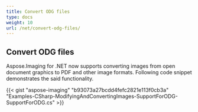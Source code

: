 ```yaml
---
title: Convert ODG files
type: docs
weight: 10
url: /net/convert-odg-files/
---
```


## **Convert ODG files**
Aspose.Imaging for .NET now supports converting images from open document graphics to PDF and other image formats. Following code snippet demonstrates the said functionality.

{{< gist "aspose-imaging" "b93073a27bcdd4fefc2821e113f0cb3a" "Examples-CSharp-ModifyingAndConvertingImages-SupportForODG-SupportForODG.cs" >}}
